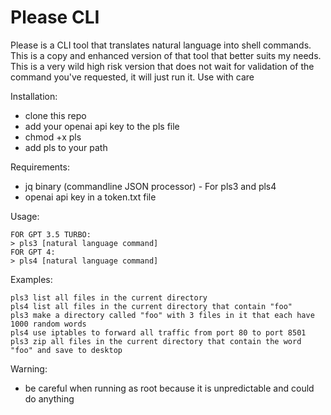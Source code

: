 # Please CLI

Please is a CLI tool that translates natural language into shell commands. 
This is a copy and enhanced version of that tool that better suits my needs. This is a very wild high risk version that does not wait for validation of the command you've requested, it will just run it. Use with care

Installation:
- clone this repo
- add your openai api key to the pls file
- chmod +x pls
- add pls to your path

Requirements:
- jq binary (commandline JSON processor) - For pls3 and pls4
- openai api key in a token.txt file

Usage:
```
FOR GPT 3.5 TURBO:
> pls3 [natural language command] 
FOR GPT 4:
> pls4 [natural language command]
```
Examples:
```
pls3 list all files in the current directory
pls4 list all files in the current directory that contain "foo"
pls3 make a directory called "foo" with 3 files in it that each have 1000 random words
pls4 use iptables to forward all traffic from port 80 to port 8501
pls3 zip all files in the current directory that contain the word "foo" and save to desktop
```

Warning:
- be careful when running as root because it is unpredictable and could do anything